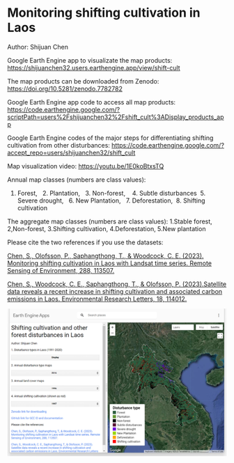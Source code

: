 # Monitoring shifting cultivation in Laos

Author: Shijuan Chen

Google Earth Engine app to visualizate the map products: https://shijuanchen32.users.earthengine.app/view/shift-cult

The map products can be downloaded from Zenodo: https://doi.org/10.5281/zenodo.7782782 

Google Earth Engine app code to access all map products: 
https://code.earthengine.google.com/?scriptPath=users%2Fshijuanchen32%2Fshift_cult%3ADisplay_products_app

Google Earth Engine codes of the major steps for differentiating shifting cultivation from other disturbances:
https://code.earthengine.google.com/?accept_repo=users/shijuanchen32/shift_cult

Map visualization video: https://youtu.be/1E0koBtxsTQ 

Annual map classes (numbers are class values):
1. Forest,   2. Plantation,   3. Non-forest,    4. Subtle disturbances  5. Severe drought,   6. New Plantation,   7. Deforestation,  8. Shifting cultivation

The aggregate map classes (numbers are class values):
1.Stable forest, 2,Non-forest, 3.Shifting cultivation, 4.Deforestation, 5.New plantation

Please cite the two references if you use the datasets:

[Chen, S., Olofsson, P., Saphangthong, T., & Woodcock, C. E. (2023). Monitoring shifting cultivation in Laos with Landsat time series. Remote Sensing of Environment, 288, 113507.](https://www.sciencedirect.com/science/article/pii/S0034425723000585)

[Chen, S., Woodcock, C. E., Saphangthong, T., & Olofsson, P. (2023).Satellite data reveals a recent increase in shifting cultivation and associated carbon emissions in Laos. Environmental Research Letters, 18, 114012.](https://iopscience.iop.org/article/10.1088/1748-9326/acffdd)


![GEE_shift_cult.png](https://github.com/shijuanchen/shift_cult/blob/main/GEE_shift_cult.png)
